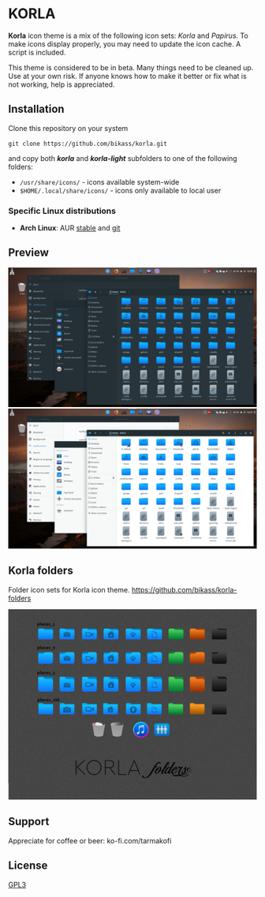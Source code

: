 # KORLA

**Korla** icon theme is a mix of the following icon sets: *Korla* and *Papirus*. To make icons display properly, you may need to update the icon cache. A script is included.

This theme is considered to be in beta. Many things need to be cleaned up. Use at your own risk.
If anyone knows how to make it better or fix what is not working, help is appreciated.

## Installation

Clone this repository on your system
    
    git clone https://github.com/bikass/korla.git

and copy both ***korla*** and ***korla-light*** subfolders to one of the following folders: 

* `/usr/share/icons/` - icons available system-wide
* `$HOME/.local/share/icons/` - icons only available to local user

### Specific Linux distributions

* **Arch Linux**: AUR [stable](https://aur.archlinux.org/packages/korla-icon-theme/) and [git](https://aur.archlinux.org/packages/korla-icon-theme-git/)

## Preview

![](im1.png)
![](im2.png)


## Korla folders

Folder icon sets for Korla icon theme. https://github.com/bikass/korla-folders

![](folders_pic.jpg)

## Support

Appreciate for coffee or beer:
ko-fi.com/tarmakofi 

## License

[GPL3](https://www.gnu.org/licenses/gpl-3.0-standalone.html)
